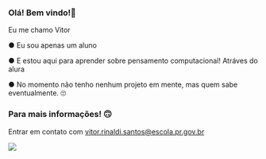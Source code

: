 ### Olá! Bem vindo!🤗
Eu me chamo Vitor

● Eu sou apenas um aluno

● E estou aqui para aprender sobre pensamento computacional! Atráves do alura

● No momento não tenho nenhum projeto em mente, mas quem sabe eventualmente. 🙄

### Para mais informações!  🙃
Entrar em contato com vitor.rinaldi.santos@escola.pr.gov.br

![](https://www.gamepur.com/wp-content/uploads/2020/10/19072325/Klee_best_Build_Genshin_Impact.jpg)
